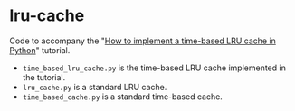 # lru-cache

Code to accompany the "[How to implement a time-based LRU cache in Python](https://jamesg.blog/2024/08/18/time-based-lru-cache-python/)" tutorial. 

- `time_based_lru_cache.py` is the time-based LRU cache implemented in the tutorial.
- `lru_cache.py` is a standard LRU cache.
- `time_based_cache.py` is a standard time-based cache.
